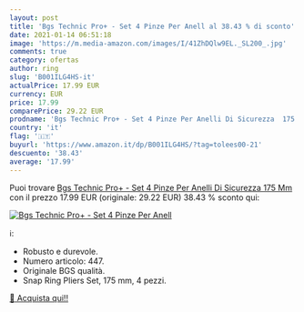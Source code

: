```yaml
---
layout: post
title: 'Bgs Technic Pro+ - Set 4 Pinze Per Anell al 38.43 % di sconto'
date: 2021-01-14 06:51:18
image: 'https://m.media-amazon.com/images/I/41ZhDQlw9EL._SL200_.jpg'
comments: true
category: ofertas
author: ring
slug: 'B001ILG4HS-it'
actualPrice: 17.99 EUR
currency: EUR
price: 17.99
comparePrice: 29.22 EUR
prodname: 'Bgs Technic Pro+ - Set 4 Pinze Per Anelli Di Sicurezza  175 Mm'
country: 'it'
flag: '🇮🇹'
buyurl: 'https://www.amazon.it/dp/B001ILG4HS/?tag=tolees00-21'
descuento: '38.43'
average: '17.99'
---
```


Puoi trovare [Bgs Technic Pro+ - Set 4 Pinze Per Anelli Di Sicurezza  175 Mm](https://www.amazon.it/dp/B001ILG4HS/?tag=tolees00-21) con il prezzo 17.99 EUR (originale: 29.22 EUR) 38.43 % sconto qui:

[![Bgs Technic Pro+ - Set 4 Pinze Per Anell](https://m.media-amazon.com/images/I/41ZhDQlw9EL._SL200_.jpg)](https://www.amazon.it/dp/B001ILG4HS/?tag=tolees00-21)

ℹ️:

- Robusto e durevole.
- Numero articolo: 447.
- Originale BGS qualità.
- Snap Ring Pliers Set, 175 mm, 4 pezzi.

[🛒 Acquista qui!!](https://www.amazon.it/dp/B001ILG4HS/?tag=tolees00-21)
